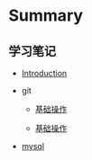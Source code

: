 # Summary

## 学习笔记

* [Introduction](README.md)
* git

    * [基础操作](git/Git\(基础操作\).md)

    * [基础操作](git/Git\(基础操作\).md)

    
* [mysql](mysql.md)

